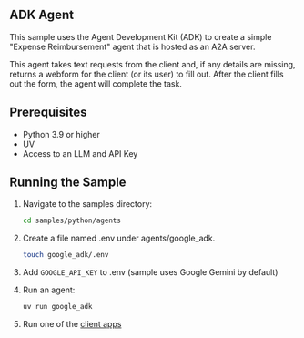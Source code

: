 ## ADK Agent

This sample uses the Agent Development Kit (ADK) to create a simple "Expense Reimbursement" agent that is hosted as an A2A server.

This agent takes text requests from the client and, if any details are missing, returns a webform for the client (or its user) to fill out. After the client fills out the form, the agent will complete the task.

## Prerequisites

- Python 3.9 or higher
- UV
- Access to an LLM and API Key


## Running the Sample

1. Navigate to the samples directory:
    ```bash
    cd samples/python/agents
    ```
2. Create a file named .env under agents/google_adk.
    ```bash
    touch google_adk/.env
    ```
3. Add `GOOGLE_API_KEY` to .env  (sample uses Google Gemini by default)

4. Run an agent:
    ```bash
    uv run google_adk
    ```
5. Run one of the [client apps](/samples/python/hosts/README.md)
